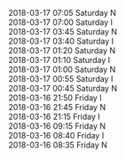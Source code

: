 2018-03-17 07:05 Saturday  N  
2018-03-17 07:00 Saturday  I  
2018-03-17 03:45 Saturday  N  
2018-03-17 03:40 Saturday  I  
2018-03-17 01:20 Saturday  N  
2018-03-17 01:10 Saturday  I  
2018-03-17 01:00 Saturday  N  
2018-03-17 00:55 Saturday  I  
2018-03-17 00:45 Saturday  N  
2018-03-16 21:50 Friday  I  
2018-03-16 21:45 Friday  N  
2018-03-16 21:15 Friday  I  
2018-03-16 09:15 Friday  N  
2018-03-16 08:40 Friday  I  
2018-03-16 08:35 Friday  N  
